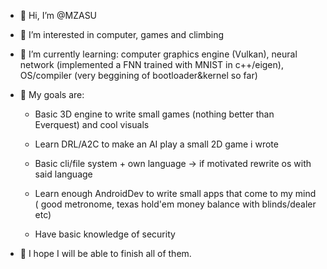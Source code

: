 - 👋 Hi, I’m @MZASU
- 👀 I’m interested in computer, games and climbing
- 🌱 I’m currently learning: computer graphics engine (Vulkan),
                              neural network (implemented a FNN trained with MNIST in c++/eigen),
                              OS/compiler (very beggining of bootloader&kernel so far)

- 🧾 My goals are:

    - Basic 3D engine to write small games (nothing better than Everquest) and cool visuals 

    - Learn DRL/A2C to make an AI play a small 2D game i wrote 

    - Basic cli/file system + own language -> if motivated rewrite os with said language 

    - Learn enough AndroidDev to write small apps that come to my mind ( good metronome, texas hold'em money balance with blinds/dealer etc) 

    - Have basic knowledge of security 
                   
- 📅 I hope I will be able to finish all of them.

<!---
MZASU/MZASU is a ✨ special ✨ repository because its `README.md` (this file) appears on your GitHub profile.
You can click the Preview link to take a look at your changes.
--->
